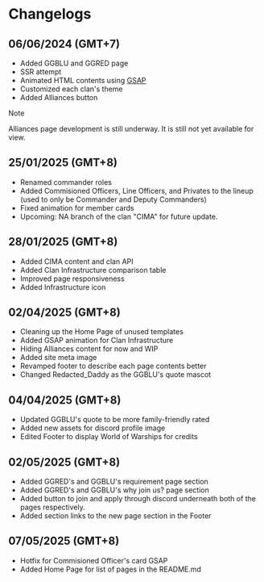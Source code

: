 # Changelogs

## 06/06/2024 (GMT+7)
- Added GGBLU and GGRED page
- SSR attempt
- Animated HTML contents using [GSAP](https://gsap.com/)
- Customized each clan's theme
- Added Alliances button
> [!NOTE]
> Alliances page development is still underway. It is still not yet available for view.

## 25/01/2025 (GMT+8)
- Renamed commander roles
- Added Commisioned Officers, Line Officers, and Privates to the lineup (used to only be Commander and Deputy Commanders)
- Fixed animation for member cards
- Upcoming: NA branch of the clan "CIMA" for future update.

## 28/01/2025 (GMT+8)
- Added CIMA content and clan API
- Added Clan Infrastructure comparison table
- Improved page responsiveness
- Added Infrastructure icon

## 02/04/2025 (GMT+8)
- Cleaning up the Home Page of unused templates
- Added GSAP animation for Clan Infrastructure
- Hiding Alliances content for now and WIP
- Added site meta image
- Revamped footer to describe each page contents better
- Changed Redacted_Daddy as the GGBLU's quote mascot

## 04/04/2025 (GMT+8)
- Updated GGBLU's quote to be more family-friendly rated
- Added new assets for discord profile image
- Edited Footer to display World of Warships for credits

## 02/05/2025 (GMT+8)
- Added GGRED's and GGBLU's requirement page section
- Added GGRED's and GGBLU's why join us? page section
- Added button to join and apply through discord underneath both of the pages respectively.
- Added section links to the new page section in the Footer

## 07/05/2025 (GMT+8)
- Hotfix for Commisioned Officer's card GSAP
- Added Home Page for list of pages in the README.md